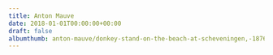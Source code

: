 ```yaml
---
title: Anton Mauve
date: 2018-01-01T00:00:00+00:00
draft: false
albumthumb: anton-mauve/donkey-stand-on-the-beach-at-scheveningen,-1876.jpg
---
```

